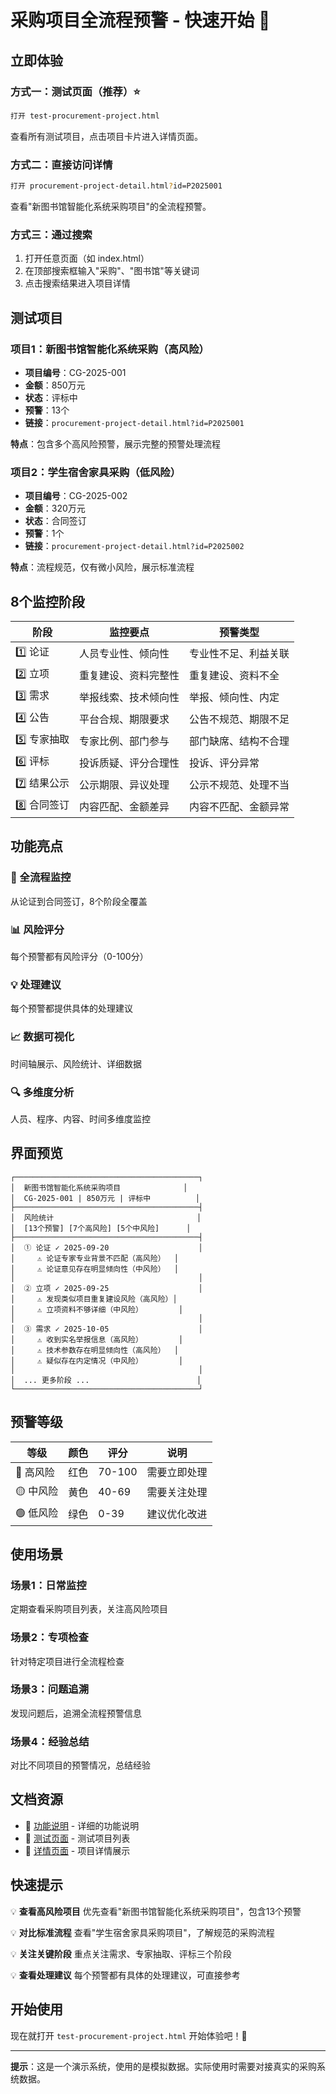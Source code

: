# 采购项目全流程预警 - 快速开始 🚀

## 立即体验

### 方式一：测试页面（推荐）⭐
```bash
打开 test-procurement-project.html
```
查看所有测试项目，点击项目卡片进入详情页面。

### 方式二：直接访问详情
```bash
打开 procurement-project-detail.html?id=P2025001
```
查看"新图书馆智能化系统采购项目"的全流程预警。

### 方式三：通过搜索
1. 打开任意页面（如 index.html）
2. 在顶部搜索框输入"采购"、"图书馆"等关键词
3. 点击搜索结果进入项目详情

## 测试项目

### 项目1：新图书馆智能化系统采购（高风险）
- **项目编号**：CG-2025-001
- **金额**：850万元
- **状态**：评标中
- **预警**：13个
- **链接**：`procurement-project-detail.html?id=P2025001`

**特点**：包含多个高风险预警，展示完整的预警处理流程

### 项目2：学生宿舍家具采购（低风险）
- **项目编号**：CG-2025-002
- **金额**：320万元
- **状态**：合同签订
- **预警**：1个
- **链接**：`procurement-project-detail.html?id=P2025002`

**特点**：流程规范，仅有微小风险，展示标准流程

## 8个监控阶段

| 阶段 | 监控要点 | 预警类型 |
|------|----------|----------|
| 1️⃣ 论证 | 人员专业性、倾向性 | 专业性不足、利益关联 |
| 2️⃣ 立项 | 重复建设、资料完整性 | 重复建设、资料不全 |
| 3️⃣ 需求 | 举报线索、技术倾向性 | 举报、倾向性、内定 |
| 4️⃣ 公告 | 平台合规、期限要求 | 公告不规范、期限不足 |
| 5️⃣ 专家抽取 | 专家比例、部门参与 | 部门缺席、结构不合理 |
| 6️⃣ 评标 | 投诉质疑、评分合理性 | 投诉、评分异常 |
| 7️⃣ 结果公示 | 公示期限、异议处理 | 公示不规范、处理不当 |
| 8️⃣ 合同签订 | 内容匹配、金额差异 | 内容不匹配、金额异常 |

## 功能亮点

### 🎯 全流程监控
从论证到合同签订，8个阶段全覆盖

### 📊 风险评分
每个预警都有风险评分（0-100分）

### 💡 处理建议
每个预警都提供具体的处理建议

### 📈 数据可视化
时间轴展示、风险统计、详细数据

### 🔍 多维度分析
人员、程序、内容、时间多维度监控

## 界面预览

```
┌─────────────────────────────────────────┐
│  新图书馆智能化系统采购项目              │
│  CG-2025-001 | 850万元 | 评标中          │
├─────────────────────────────────────────┤
│  风险统计                                │
│  [13个预警] [7个高风险] [5个中风险]      │
├─────────────────────────────────────────┤
│  ① 论证 ✓ 2025-09-20                    │
│     ⚠️ 论证专家专业背景不匹配（高风险）  │
│     ⚠️ 论证意见存在明显倾向性（中风险）  │
│                                         │
│  ② 立项 ✓ 2025-09-25                    │
│     ⚠️ 发现类似项目重复建设风险（高风险）│
│     ⚠️ 立项资料不够详细（中风险）        │
│                                         │
│  ③ 需求 ✓ 2025-10-05                    │
│     ⚠️ 收到实名举报信息（高风险）        │
│     ⚠️ 技术参数存在明显倾向性（高风险）  │
│     ⚠️ 疑似存在内定情况（中风险）        │
│                                         │
│  ... 更多阶段 ...                        │
└─────────────────────────────────────────┘
```

## 预警等级

| 等级 | 颜色 | 评分 | 说明 |
|------|------|------|------|
| 🔴 高风险 | 红色 | 70-100 | 需要立即处理 |
| 🟡 中风险 | 黄色 | 40-69 | 需要关注处理 |
| 🟢 低风险 | 绿色 | 0-39 | 建议优化改进 |

## 使用场景

### 场景1：日常监控
定期查看采购项目列表，关注高风险项目

### 场景2：专项检查
针对特定项目进行全流程检查

### 场景3：问题追溯
发现问题后，追溯全流程预警信息

### 场景4：经验总结
对比不同项目的预警情况，总结经验

## 文档资源

- 📖 [功能说明](PROCUREMENT-PROJECT-ALERT-GUIDE.md) - 详细的功能说明
- 🧪 [测试页面](test-procurement-project.html) - 测试项目列表
- 📄 [详情页面](procurement-project-detail.html) - 项目详情展示

## 快速提示

💡 **查看高风险项目**
优先查看"新图书馆智能化系统采购项目"，包含13个预警

💡 **对比标准流程**
查看"学生宿舍家具采购项目"，了解规范的采购流程

💡 **关注关键阶段**
重点关注需求、专家抽取、评标三个阶段

💡 **查看处理建议**
每个预警都有具体的处理建议，可直接参考

## 开始使用

现在就打开 `test-procurement-project.html` 开始体验吧！🎉

---

**提示**：这是一个演示系统，使用的是模拟数据。实际使用时需要对接真实的采购系统数据。
